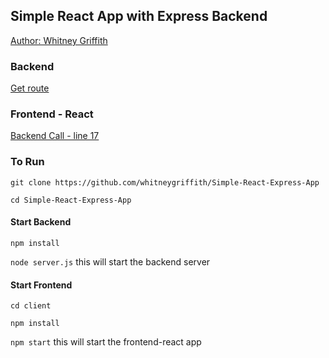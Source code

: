 ## Simple React App with Express Backend 

[Author: Whitney Griffith](https://www.linkedin.com/in/whitneygriffith/)

### Backend

[Get route](server.js)

### Frontend - React

[Backend Call - line 17](../client/src/App.js)

### To Run

```git clone https://github.com/whitneygriffith/Simple-React-Express-App```

```cd Simple-React-Express-App```

#### Start Backend

```npm install```

```node server.js``` this will start the backend server

#### Start Frontend

```cd client```

```npm install```

```npm start``` this will start the frontend-react app


